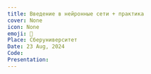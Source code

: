 ```yaml
---
title: Введение в нейронные сети + практика
cover: None
icon: None
emoji: 🔬
Place: Сберуниверситет
Date: 23 Aug, 2024
Code: 
Presentation: 
---
```


